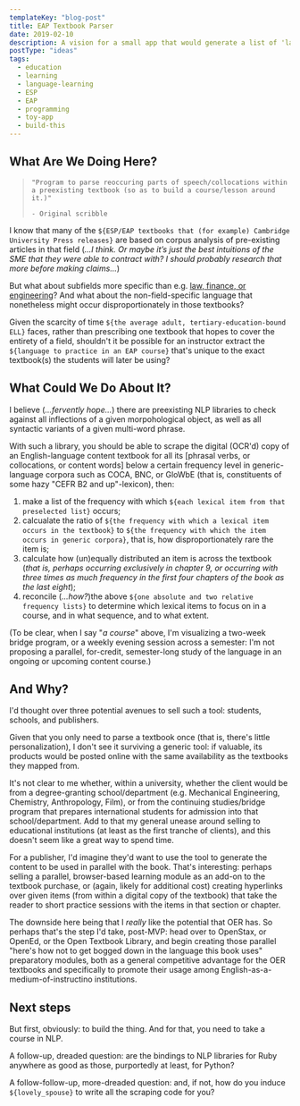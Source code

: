 ```yaml
---
templateKey: "blog-post"
title: EAP Textbook Parser
date: 2019-02-10
description: A vision for a small app that would generate a list of 'language to learn' in order to scaffold ELL's engagement with an English-medium content course's main textbook.
postType: "ideas"
tags:
  - education
  - learning
  - language-learning
  - ESP
  - EAP
  - programming
  - toy-app
  - build-this
---
```


## What Are We Doing Here?

> `"Program to parse reoccuring parts of speech/collocations within a preexisting textbook (so as to build a course/lesson around it.)"`
> 
> `- Original scribble`

I know that many of the `${ESP/EAP textbooks that (for example) Cambridge University Press releases}` are based on corpus analysis of pre-existing articles in that field (_...I think. Or maybe it’s just the best intuitions of the SME that they were able to contract with? I should probably research that more before making claims..._)

But what about subfields more specific than e.g. [law, finance, or engineering](https://www.cambridge.es/en/catalogue/business-english/other-titles/professional-english-in-use)? And what about the non-field-specific language that nonetheless might occur disproportionately in those textbooks?

Given the scarcity of time `${the average adult, tertiary-education-bound ELL}` faces, rather than prescribing one textbook that hopes to cover the entirety of a field, shouldn't it be possible for an instructor extract the `${language to practice in an EAP course}` that's unique to the exact textbook(s) the students will later be using?

## What Could We Do About It?

I believe (_...fervently hope..._) there are preexisting NLP libraries to check against all inflections of a given morpohological object, as well as all syntactic variants of a given multi-word phrase.

With such a library, you should be able to scrape the digital (OCR'd) copy of an English-language content textbook for all its [phrasal verbs, or collocations, or content words] below a certain frequency level in generic-language corpora such as COCA, BNC, or GloWbE (that is, constituents of some hazy "CEFR B2 and up"-lexicon), then:
1. make a list of the frequency with which `${each lexical item from that preselected list}` occurs;
1. calcualate the ratio of `${the frequency with which a lexical item occurs in the textbook}` to `${the frequency with which the item occurs in generic corpora}`, that is, how disproportionately rare the item is;
1. calculate how (un)equally distributed an item is across the textbook (_that is, perhaps occurring exclusively in chapter 9, or occurring with three times as much frequency in the first four chapters of the book as the last eight_);
1. reconcile (_...how?_)the above `${one absolute and two relative frequency lists}` to determine which lexical items to focus on in a course, and in what sequence, and to what extent.
  
(To be clear, when I say "_a course_" above, I'm visualizing a two-week bridge program, or a weekly evening session across a semester: I'm not proposing a parallel, for-credit, semester-long study of the language in an ongoing or upcoming content course.)

## And Why?

I'd thought over three potential avenues to sell such a tool: students, schools, and publishers.

Given that you only need to parse a textbook once (that is, there's little personalization), I don't see it surviving a generic tool: if valuable, its products would be posted online with the same availability as the textbooks they mapped from.

It's not clear to me whether, within a university, whether the client would be from a degree-granting school/department (e.g. Mechanical Engineering, Chemistry, Anthropology, Film), or from the continuing studies/bridge program that prepares international students for admission into that school/department. Add to that my general unease around selling to educational institutions (at least as the first tranche of clients), and this doesn't seem like a great way to spend time.

For a publisher, I'd imagine they'd want to use the tool to generate the content to be used in parallel with the book. That's interesting: perhaps selling a parallel, browser-based learning module as an add-on to the textbook purchase, or (again, likely for additional cost) creating hyperlinks over given items (from within a digital copy of the textbook) that take the reader to short practice sessions with the items in that section or chapter.

The downside here being that I _really_ like the potential that OER has. So perhaps that's the step I'd take, post-MVP: head over to OpenStax, or OpenEd, or the Open Textbook Library, and begin creating those parallel "here's how not to get bogged down in the language this book uses" preparatory modules, both as a general competitive advantage for the OER textbooks and specifically to promote their usage among English-as-a-medium-of-instructino institutions.

## Next steps

But first, obviously: to build the thing. And for that, you need to take a course in NLP. 

A follow-up, dreaded question: are the bindings to NLP libraries for Ruby anywhere as good as those, purportedly at least, for Python?

A follow-follow-up, more-dreaded question: and, if not, how do you induce `${lovely_spouse}` to write all the scraping code for you?